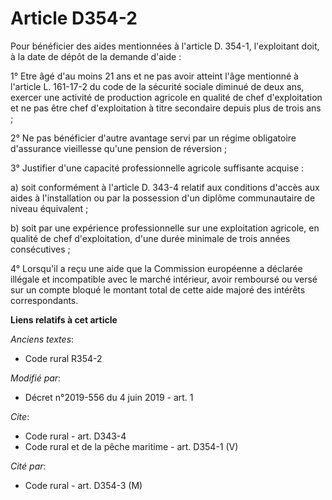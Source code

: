 # Article D354-2

Pour bénéficier des aides mentionnées à l'article D. 354-1, l'exploitant doit, à la date de dépôt de la demande d'aide :

1° Etre âgé d'au moins 21 ans et ne pas avoir atteint l'âge mentionné à l'article L. 161-17-2 du code de la sécurité sociale
diminué de deux ans, exercer une activité de production agricole en qualité de chef d'exploitation et ne pas être chef
d'exploitation à titre secondaire depuis plus de trois ans ;

2° Ne pas bénéficier d'autre avantage servi par un régime obligatoire d'assurance vieillesse qu'une pension de réversion ;

3° Justifier d'une capacité professionnelle agricole suffisante acquise :

a) soit conformément à l'article D. 343-4 relatif aux conditions d'accès aux aides à l'installation ou par la possession d'un
diplôme communautaire de niveau équivalent ;

b) soit par une expérience professionnelle sur une exploitation agricole, en qualité de chef d'exploitation, d'une durée
minimale de trois années consécutives ;

4° Lorsqu'il a reçu une aide que la Commission européenne a déclarée illégale et incompatible avec le marché intérieur, avoir
remboursé ou versé sur un compte bloqué le montant total de cette aide majoré des intérêts correspondants.

**Liens relatifs à cet article**

_Anciens textes_:

  - Code rural R354-2

_Modifié par_:

  - Décret n°2019-556 du 4 juin 2019 - art. 1

_Cite_:

  - Code rural - art. D343-4
  - Code rural et de la pêche maritime - art. D354-1 (V)

_Cité par_:

  - Code rural - art. D354-3 (M)
